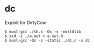 # dc
Exploit for DirtyCow

```
$ musl-gcc ./sh.s -Os -s -nostdlib
$ xxd -i ./a.out > a.out.h
$ musl-gcc -Os -s -static ./dc.c -o dc
```

